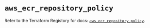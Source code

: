 # `aws_ecr_repository_policy`

Refer to the Terraform Registory for docs: [`aws_ecr_repository_policy`](https://registry.terraform.io/providers/hashicorp/aws/5.13.1/docs/resources/ecr_repository_policy).
